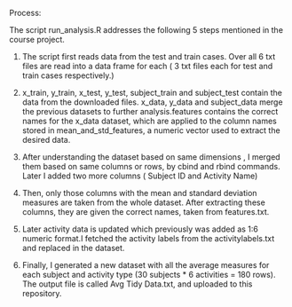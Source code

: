 Process:

The script run_analysis.R addresses the following 5 steps mentioned in the course project.

1. The script first reads data from the test and train cases. Over all 6 txt files are read into a data frame for each ( 3 txt files each for test and train cases respectively.)
2. x_train, y_train, x_test, y_test, subject_train and subject_test contain the data from the downloaded files. x_data, y_data and subject_data merge the previous datasets to further analysis.features contains the correct names for the x_data dataset, which are applied to the column names stored in mean_and_std_features, a numeric vector used to extract the desired data.

3. After understanding the dataset based on same dimensions , I merged them based on same columns or rows, by cbind and rbind commands. Later I added two more columns ( Subject ID and Activity Name)

4. Then, only those columns with the mean and standard deviation measures are taken from the whole dataset. After extracting these columns, they are given the correct names, taken from features.txt.

5. Later activity data is updated which previously was added as 1:6 numeric format.I fetched the activity labels from the activitylabels.txt and replaced in the dataset.

6. Finally, I generated a new dataset with all the average measures for each subject and activity type (30 subjects * 6 activities = 180 rows). The output file is called Avg Tidy Data.txt, and uploaded to this repository.


